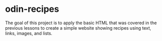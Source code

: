 # odin-recipes
The goal of this project is to apply the basic HTML that was covered in the previous lessons to create a simple website showing recipes using text, links, images, and lists.